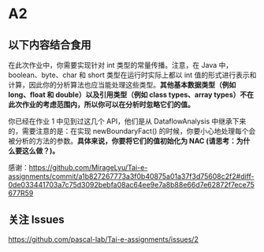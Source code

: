 # A2

## 以下内容结合食用

在此次作业中，你需要实现针对 int 类型的常量传播。注意，在 Java 中，boolean、byte、char 和 short 类型在运行时实际上都以 int 值的形式进行表示和计算，因此你的分析算法也应当能处理这些类型。**其他基本数据类型（例如 long、float 和 double）以及引用类型（例如 class types、array types）不在此次作业的考虑范围内，所以你可以在分析时忽略它们的值。**

你已经在作业 1 中见到过这几个 API，他们是从 DataflowAnalysis 中继承下来的，需要注意的是：在实现 newBoundaryFact() 的时候，你要小心地处理每个会被分析的方法的参数。**具体来说，你要将它们的值初始化为 NAC (请思考：为什么要这么做？)。**

感谢：https://github.com/MirageLyu/Tai-e-assignments/commit/a1b827267773a3f0b40875a01a37f3d75608c2f2#diff-0de033441703a7c75d3092bebfa08ac64ee9e7a8b88e66d7e62872f7ece75677R59


## 关注 Issues

https://github.com/pascal-lab/Tai-e-assignments/issues/2
